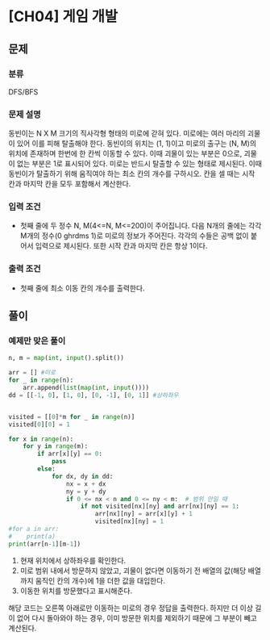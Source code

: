 # [CH04] 게임 개발

## 문제
### 분류

DFS/BFS

### 문제 설명
동빈이는 N X M 크기의 직사각형 형태의 미로에 갇혀 있다.
미로에는 여러 마리의 괴물이 있어 이를 피해 탈출해야 한다.
동빈이의 위치는 (1, 1)이고 미로의 출구는 (N, M)의 위치에 존재하며 한번에 한 칸씩 이동할 수 있다.
이때 괴물이 있는 부분은 0으로, 괴물이 없는 부분은 1로 표시되어 있다.
미로는 반드시 탈출할 수 있는 형태로 제시된다. 이때 동빈이가 탈출하기 위해 움직여야 하는 최소 칸의 개수를 구하시오.
칸을 셀 때는 시작 칸과 마지막 칸을 모두 포함해서 계산한다.

### 입력 조건
- 첫째 줄에 두 정수 N, M(4<=N, M<=200)이 주어집니다. 다음 N개의 줄에는 각각 M개의 정수(0 ghrdms 1)로 미로의 정보가 주어진다.
각각의 수들은 공백 없이 붙어서 입력으로 제시된다. 또한 시작 칸과 마지막 칸은 항상 1이다.

### 출력 조건
- 첫째 줄에 최소 이동 칸의 개수를 출력한다.

## 풀이
### 예제만 맞은 풀이
```python
n, m = map(int, input().split())

arr = [] #미로
for _ in range(n):
    arr.append(list(map(int, input())))
dd = [[-1, 0], [1, 0], [0, -1], [0, 1]] #상하좌우


visited = [[0]*m for _ in range(n)]
visited[0][0] = 1

for x in range(n):
    for y in range(m):
        if arr[x][y] == 0:
            pass
        else:
            for dx, dy in dd:
                nx = x + dx
                ny = y + dy
                if 0 <= nx < n and 0 <= ny < m:  # 범위 안일 때
                    if not visited[nx][ny] and arr[nx][ny] == 1:
                        arr[nx][ny] = arr[x][y] + 1
                        visited[nx][ny] = 1
#for a in arr:
#    print(a)
print(arr[n-1][m-1])
```
1. 현재 위치에서 상하좌우를 확인한다.
2. 미로 범위 내에서 방문하지 않았고, 괴물이 없다면 이동하기 전 배열의 값(해당 배열까지 움직인 칸의 개수)에 1을 더한 값을 대입한다.
3. 이동한 위치를 방문했다고 표시해준다.

해당 코드는 오른쪽 아래로만 이동하는 미로의 경우 정답을 출력한다.
하지만 더 이상 길이 없어 다시 돌아와야 하는 경우, 이미 방문한 위치를 제외하기 때문에 그 부분이 빼고 계산된다.
